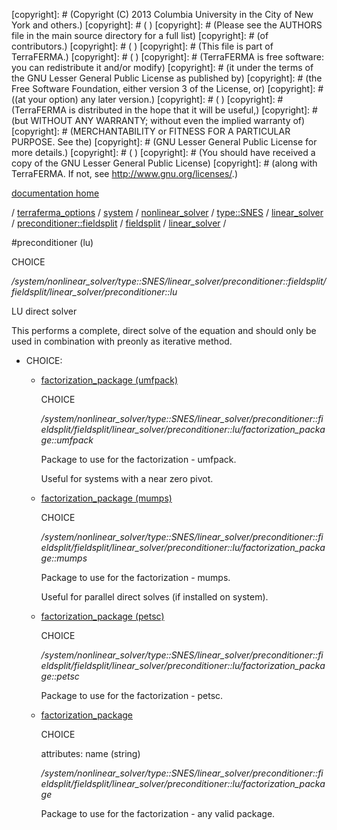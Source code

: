 [copyright]: # (Copyright (C) 2013 Columbia University in the City of New York and others.)
[copyright]: # ( )
[copyright]: # (Please see the AUTHORS file in the main source directory for a full list)
[copyright]: # (of contributors.)
[copyright]: # ( )
[copyright]: # (This file is part of TerraFERMA.)
[copyright]: # ( )
[copyright]: # (TerraFERMA is free software: you can redistribute it and/or modify)
[copyright]: # (it under the terms of the GNU Lesser General Public License as published by)
[copyright]: # (the Free Software Foundation, either version 3 of the License, or)
[copyright]: # ((at your option) any later version.)
[copyright]: # ( )
[copyright]: # (TerraFERMA is distributed in the hope that it will be useful,)
[copyright]: # (but WITHOUT ANY WARRANTY; without even the implied warranty of)
[copyright]: # (MERCHANTABILITY or FITNESS FOR A PARTICULAR PURPOSE. See the)
[copyright]: # (GNU Lesser General Public License for more details.)
[copyright]: # ( )
[copyright]: # (You should have received a copy of the GNU Lesser General Public License)
[copyright]: # (along with TerraFERMA. If not, see <http://www.gnu.org/licenses/>.)

[documentation home](Documentation)

/ [terraferma_options](../../../../../../../../terraferma_options.md) / [system](../../../../../../../system.md) / [nonlinear_solver](../../../../../../nonlinear_solver.md) / [type::SNES](../../../../../type__SNES.md) / [linear_solver](../../../../linear_solver.md) / [preconditioner::fieldsplit](../../../preconditioner__fieldsplit.md) / [fieldsplit](../../fieldsplit.md) / [linear_solver](../linear_solver.md) /

#preconditioner (lu)

CHOICE 

*/system/nonlinear_solver/type::SNES/linear_solver/preconditioner::fieldsplit/fieldsplit/linear_solver/preconditioner::lu*

LU direct solver

This performs a complete, direct solve of the equation and should only be used in combination with preonly as iterative method.

* CHOICE:
    * [factorization_package (umfpack)](preconditioner__lu/factorization_package__umfpack.md "child")

        CHOICE 

        */system/nonlinear_solver/type::SNES/linear_solver/preconditioner::fieldsplit/fieldsplit/linear_solver/preconditioner::lu/factorization_package::umfpack*

        Package to use for the factorization - umfpack.
        
        Useful for systems with a near zero pivot.

    * [factorization_package (mumps)](preconditioner__lu/factorization_package__mumps.md "child")

        CHOICE 

        */system/nonlinear_solver/type::SNES/linear_solver/preconditioner::fieldsplit/fieldsplit/linear_solver/preconditioner::lu/factorization_package::mumps*

        Package to use for the factorization - mumps.
        
        Useful for parallel direct solves (if installed on system).

    * [factorization_package (petsc)](preconditioner__lu/factorization_package__petsc.md "child")

        CHOICE 

        */system/nonlinear_solver/type::SNES/linear_solver/preconditioner::fieldsplit/fieldsplit/linear_solver/preconditioner::lu/factorization_package::petsc*

        Package to use for the factorization - petsc.

    * [factorization_package](preconditioner__lu/factorization_package.md "child")

        CHOICE 

        attributes: name (string) 

        */system/nonlinear_solver/type::SNES/linear_solver/preconditioner::fieldsplit/fieldsplit/linear_solver/preconditioner::lu/factorization_package*

        Package to use for the factorization - any valid package.

[autogenerated]: # (This file was automatically generated from the schema file:/home/cwilson/repos/github/TerraFERMA/TerraFERMA/buckettools/schemas/solvers.rng.)

